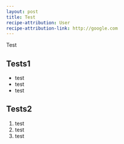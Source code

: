 ```yaml
---
layout: post
title: Test
recipe-attribution: User
recipe-attribution-link: http://google.com
---
```


Test

## Tests1

* test
* test
* test

## Tests2

1. test
2. test
3. test

